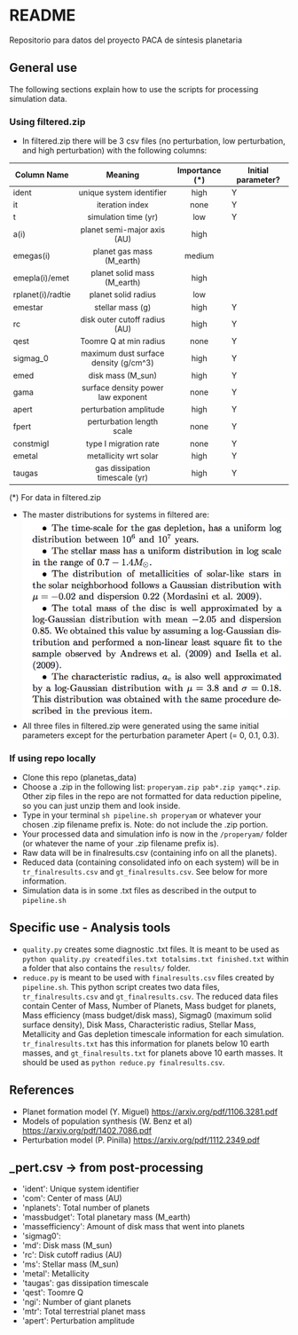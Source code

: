 # README #

Repositorio para datos del proyecto PACA de síntesis planetaria

## General use 

The following sections explain how to use the scripts for processing simulation data.

### Using filtered.zip

- In filtered.zip there will be 3 csv files (no perturbation, low perturbation, and high perturbation) with the following columns:


| Column Name   | Meaning       | Importance (*)  | Initial parameter? |
| ------------- |:-------------:| :-----:| ----------|
| ident     	| unique system identifier | high | Y |
| it   			| iteration index      |   none | Y |
| t 			| simulation time (yr)      | low    | Y |
| a(i)			| planet semi-major axis (AU)| high		| |
| emegas(i)		| planet gas mass (M_earth) | medium | |
| emepla(i)/emet| planet solid mass (M_earth)| high | |
| rplanet(i)/radtie| planet solid radius | low | |
| emestar		| stellar mass (g) | high | Y |
| rc            | disk outer cutoff radius (AU) | high | Y |
| qest | Toomre Q at min radius | none | Y |
| sigmag_0 | maximum dust surface density (g/cm^3) | high | Y |
| emed | disk mass (M_sun) | high | Y |
| gama | surface density power law exponent | none |Y 
| apert | perturbation amplitude | high|Y 
| fpert | perturbation length scale | none |Y 
| constmigI | type I migration rate | none |Y 
| emetal | metallicity wrt solar | high |Y 
| taugas | gas dissipation timescale (yr) | high | Y 

(*) For data in filtered.zip

- The master distributions for systems in filtered are:
![](distributions.png?raw=true)
- All three files in filtered.zip were generated using the same initial parameters except for the perturbation parameter Apert (= 0, 0.1, 0.3).

### If using repo locally

- Clone this repo (planetas_data)
- Choose a .zip in the following list: `properyam.zip pab*.zip yamqc*.zip`. Other zip files in the repo are not formatted for data reduction pipeline, so you can just unzip them and look inside.
- Type in your terminal `sh pipeline.sh properyam` or whatever your chosen .zip filename prefix is. Note: do not include the .zip portion.
- Your processed data and simulation info is now in the `/properyam/` folder (or whatever the name of your .zip filename prefix is).
- Raw data will be in finalresults.csv (containing info on all the planets).
- Reduced data (containing consolidated info on each system) will be in `tr_finalresults.csv` and `gt_finalresults.csv`. See below for more information.
- Simulation data is in some .txt files as described in the output to `pipeline.sh`

## Specific use - Analysis tools

- `quality.py` creates some diagnostic .txt files. It is meant to be used as `python quality.py createdfiles.txt totalsims.txt finished.txt` within a folder that also contains the `results/` folder. 
- `reduce.py` is meant to be used with `finalresults.csv` files created by `pipeline.sh`. This python script creates two data files, `tr_finalresults.csv` and `gt_finalresults.csv`. The reduced data files contain Center of Mass, Number of Planets, Mass budget for planets, Mass efficiency (mass budget/disk mass), Sigmag0 (maximum solid surface density), Disk Mass, Characteristic radius, Stellar Mass, Metallicity and Gas depletion timescale information for each simulation. `tr_finalresults.txt` has this information for planets below 10 earth masses, and `gt_finalresults.txt` for planets above 10 earth masses. It should be used as `python reduce.py finalresults.csv`. 

## References
- Planet formation model (Y. Miguel) https://arxiv.org/pdf/1106.3281.pdf
- Models of population synthesis (W. Benz et al) https://arxiv.org/pdf/1402.7086.pdf
- Perturbation model (P. Pinilla) https://arxiv.org/pdf/1112.2349.pdf

## _pert.csv -> from post-processing

- 'ident': Unique system identifier
- 'com': Center of mass (AU)
- 'nplanets': Total number of planets
- 'massbudget': Total planetary mass (M_earth)
- 'massefficiency': Amount of disk mass that went into planets
- 'sigmag0': 
- 'md': Disk mass (M_sun)
- 'rc': Disk cutoff radius (AU)
- 'ms': Stellar mass (M_sun)
- 'metal': Metallicity 
- 'taugas': gas dissipation timescale
- 'qest': Toomre Q
- 'ngi': Number of giant planets
- 'mtr': Total terrestrial planet mass
- 'apert': Perturbation amplitude

